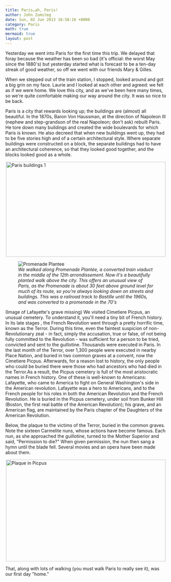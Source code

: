 ```yaml
---
title: Paris…ah, Paris!
author: John Zumsteg
date: Sun, 02 Jun 2013 18:58:16 +0000
category: Paris
math: true
mermaid: true
layout: post
---
```

Yesterday we went into Paris for the first time this trip. We delayed that foray because the weather has been so bad (it's official: the worst May since the 1880's) but yesterday started what is forecast to be a ten-day streak of good weather, so off we went with our friends Mary &amp; Gilles.

When we stepped out of the train station, I stopped, looked around and got a big grin on my face. Laurie and I looked at each other and agreed: we felt as if we were home. We love this city, and as we've been here many times, so we're quite comfortable making our way around the city. It was so nice to be back.

Paris is a city that rewards looking up; the buildings are (almost) all beautiful. In the 1870s, Baron Von Haussman, at the direction of Napoleon III (nephew and step-grandson of the real Napoleon; don't ask) rebuilt Paris. He tore down many buildings and created the wide boulevards for which Paris is known. He also decreed that when new buildings went up, they had to be five stories high and of a certain architectural style. Where separate buildings were constructed on a block, the separate buildings had to have an architectural coherence, so that they looked good together, and the blocks looked good as a whole.

<img style="display: block; margin-left: auto; margin-right: auto;" title="Paris buildings 1.jpg" src="http:/assets/images/2013/06/Paris-buildings-1.jpg" alt="Paris buildings 1" width="500" height="297" border="0" />

<figure class = "portrait">
	<img src="{{"/assets/images/2013/06/Promenade-Plantee.jpg" | prepend: site.baseurl  }}" alt="Promenade Plantee" />
	<figcaption><em>We walked along Promenade Plantée, a converted train viaduct in the middle of the 12th arrondissement. Now it's a beautifully planted walk above the city. This offers an unusual view of Paris, as the Promenade is about 30 feet above ground level for much of its route, so you're always looking down on streets and buildings. This was a railroad track to Bastille until the 1960s, and was converted to a promenade in the 70's</em></figcaption>
</figure>
(Image of Lafayette's grave missing)
We visited Cimetiere Picpus, an unusual cemetery. To understand it, you'll need a tiny bit of French history. In its late stages , the French Revolution went through a pretty horrific time, known as the Terror. During this time, even the faintest suspicion of non-Revolutionary zeal - in fact, simply the accusation, true or false, of not being fully committed to the Revolution - was sufficient for a person to be tried, convicted and sent to the guillotine. Thousands were executed in Paris. In the last month of the Terror, over 1,300 people were executed in nearby Place Nation, and buried in two common graves at a convent, now the Cimetiere Picpus. Afterwards, for a reason lost to history, the only people who could be buried there were those who had ancestors who had died in the Terror.As a result, the Picpus cemetery is full of the most aristocratic names in French history. One of these is well-known to Americans: Lafayette, who came to America to fight on General Washington's side in the American revolution. Lafayette was a hero to Americans, and to the French people for his roles in both the American Revolution and the French Revolution. He is buried in the Picpus cemetery, under soil from Bunker Hill (Boston, the first real battle of the American Revolution); his grave, and an American flag, are maintained by the Paris chapter of the Daughters of the American Revolution.</td>

Below, the plaque to the victims of the Terror, buried in the common graves. Note the sixteen Carmelite nuns, whose actions have become famous. Each nun, as she approached the guillotine, turned to the Mother Superior and said, "Permission to die?" When given permission, the nun then sang a hymn until the blade fell. Several movies and an opera have been made about them.

<img style="display: block; margin-left: auto; margin-right: auto;" title="Plaque in Picpus.jpg" src="http:/assets/images/2013/06/Plaque-in-Picpus.jpg" alt="Plaque in Picpus" width="500" height="318" border="0" />

That, along with lots of walking (you must walk Paris to really see it), was our first day "home."
